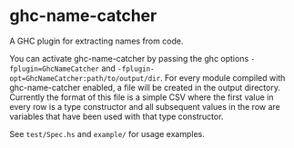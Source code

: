# ghc-name-catcher

A GHC plugin for extracting names from code.

You can activate ghc-name-catcher by passing the ghc options
`-fplugin=GhcNameCatcher` and `-fplugin-opt=GhcNameCatcher:path/to/output/dir`.
For every module compiled with ghc-name-catcher enabled, a file will be created
in the output directory. Currently the format of this file is a simple CSV where
the first value in every row is a type constructor and all subsequent values in
the row are variables that have been used with that type constructor.

See `test/Spec.hs` and `example/` for usage examples.

